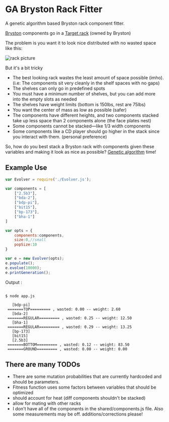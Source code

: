 # GA Bryston Rack Fitter

A genetic algorithm based Bryston rack component fitter.

[Bryston](http://bryston.com/) components go in a [Target rack](http://www.targetaudioproducts.com/component-stands.html) (owned by Bryston)

The problem is you want it to look nice distributed with no wasted space like this:

![rack picture](http://www.bryston.com/images/products/Active_System/L_4.png)

But it's a bit tricky
* The best looking rack wastes the least amount of space possible (imho). (i.e: The components sit very cleanly in the shelf spaces with no gaps)
* The shelves can only go in predefined spots
* You must have a minimum number of shelves, but you can add more into the empty slots as needed
* The shelves have weight limits (bottom is 150lbs, rest are 75lbs)
* You want the center of mass as low as possible (safer)
* The components have different heights, and two components stacked take up less space than 2 components alone (the face plates nest)
* Some components cannot be stacked—like 1/3 width components
* Some components like a CD player should go higher in the stack since you interact with them. (personal preference)


So, how do you best stack a Bryston rack with components given these variables and making it look as nice as possible? [Genetic algorithm](https://en.wikipedia.org/wiki/Genetic_algorithm) time!

## Example Use

```javascript
var Evolver = require('./Evolver.js');

var components = [
    ["2.5b3"],
    ["bda-2"],
    ["bdp-pi"],
    ["bit15"],
    ["bp-173"],
    ["bha-1"]
]

var opts = {
    components:components,
    size:0,//small
    popSize:10
}

var e = new Evolver(opts);
e.populate();
e.evolve(10000);
e.printGeneration();
```
Output :
```console

$ node app.js

   [bdp-pi]
 =======TOP========= , wasted: 0.00 -- weight: 2.60
   [bda-2]
 =======REGULAR========= , wasted: 0.25 -- weight: 12.50
   [bha-1]
 =======REGULAR========= , wasted: 0.29 -- weight: 13.25
   [bp-173]
   [bit15]
   [2.5b3]
 =======BOTTOM========= , wasted: 0.12 -- weight: 83.50
 =======GROUND========= , wasted: 0.00 -- weight: 0.00
```

## There are many TODOs
* There are some mutation probabilities that are currently hardcoded and should be parameters.
* Fitness function uses some factors between variables that should be optimized
* should account for heat (diff components shouldn't be stacked)
* allow for mating with other racks
* I don't have all of the components in the shared/components.js file. Also some measurements may be off. additions/corrections please!

